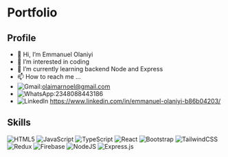 # Portfolio
## Profile
-  👋 Hi, I’m Emmanuel Olaniyi
- 👀 I’m interested in coding
- 🌱 I’m currently learning backend Node and Express
- 📫 How to reach me ...
- ![Gmail](https://img.shields.io/badge/Gmail-D14836?style=for-the-badge&logo=gmail&logoColor=white):olaimarnoel@gmail.com
- ![WhatsApp](https://img.shields.io/badge/WhatsApp-25D366?style=for-the-badge&logo=whatsapp&logoColor=white):2348088443186
- ![LinkedIn](https://img.shields.io/badge/linkedin-%230077B5.svg?style=for-the-badge&logo=linkedin&logoColor=white) https://www.linkedin.com/in/emmanuel-olaniyi-b86b04203/

## Skills
![HTML5](https://img.shields.io/badge/html5-%23E34F26.svg?style=for-the-badge&logo=html5&logoColor=white)
![JavaScript](https://img.shields.io/badge/javascript-%23323330.svg?style=for-the-badge&logo=javascript&logoColor=%23F7DF1E)
![TypeScript](https://img.shields.io/badge/typescript-%23007ACC.svg?style=for-the-badge&logo=typescript&logoColor=white)
![React](https://img.shields.io/badge/react-%2320232a.svg?style=for-the-badge&logo=react&logoColor=%2361DAFB)
![Bootstrap](https://img.shields.io/badge/bootstrap-%23563D7C.svg?style=for-the-badge&logo=bootstrap&logoColor=white)
![TailwindCSS](https://img.shields.io/badge/tailwindcss-%2338B2AC.svg?style=for-the-badge&logo=tailwind-css&logoColor=white)
![Redux](https://img.shields.io/badge/redux-%23593d88.svg?style=for-the-badge&logo=redux&logoColor=white)
![Firebase](https://img.shields.io/badge/firebase-%23039BE5.svg?style=for-the-badge&logo=firebase)
![NodeJS](https://img.shields.io/badge/node.js-6DA55F?style=for-the-badge&logo=node.js&logoColor=white)
![Express.js](https://img.shields.io/badge/express.js-%23404d59.svg?style=for-the-badge&logo=express&logoColor=%2361DAFB)
<!---
himarnoel/himarnoel is a ✨ special ✨ repository because its `README.md` (this file) appears on your GitHub profile.
You can click the Preview link to take a look at your changes.
--->

